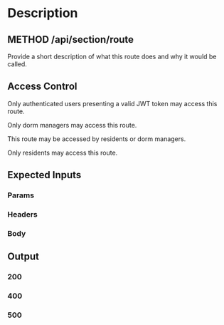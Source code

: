# Description

## METHOD /api/section/route

Provide a short description of what this route does and why it would be called.

## Access Control

Only authenticated users presenting a valid JWT token may access this route.

Only dorm managers may access this route.

This route may be accessed by residents or dorm managers.

Only residents may access this route.

## Expected Inputs

### Params



### Headers



### Body



## Output

### 200



### 400



### 500

